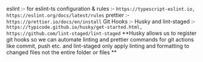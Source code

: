 eslint :- for eslint-ts configuration & rules :- `https://typescript-eslint.io, https://eslint.org/docs/latest/rules`
prettier :- `https://prettier.io/docs/en/install`
Git Hooks :- Husky and lint-staged :- `https://typicode.github.io/husky/get-started.html, https://github.com/lint-staged/lint-staged`
**Husky allows us to register git hooks so we can automate linting and prettier commands for git actions like commit, push etc. and lint-staged only apply linting and formatting to changed files not the entire folder or files **

